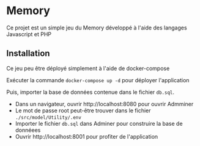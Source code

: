 
# Memory

Ce projet est un simple jeu du Memory développé à l'aide des langages Javascript et PHP

## Installation

Ce jeu peu être déployé simplement à l'aide de docker-compose

Exécuter la commande ```docker-compose up -d``` pour déployer l'application

Puis, importer la base de données contenue dans le fichier ```db.sql```.
- Dans un navigateur, ouvrir http://localhost:8080 pour ouvrir Admminer
- Le mot de passe root peut-être trouver dans le fichier ```./src/model/Utility/.env```
- Importer le fichier ```db.sql``` dans Adminer pour construire la base de donnéees
- Ouvrir http://localhost:8001 pour profiter de l'application

